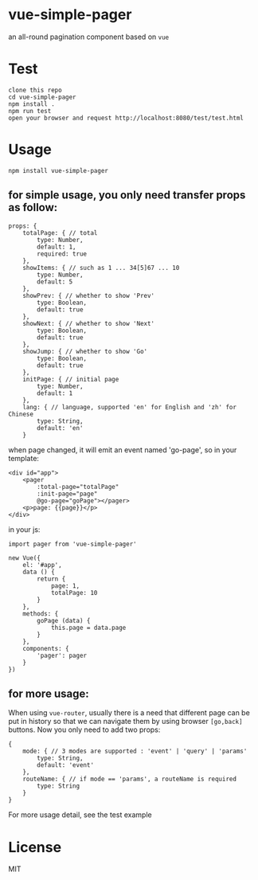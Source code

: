 # vue-simple-pager
an all-round pagination component based on `vue`
# Test
```
clone this repo
cd vue-simple-pager
npm install .
npm run test
open your browser and request http://localhost:8080/test/test.html
```
# Usage
```
npm install vue-simple-pager
```
## for simple usage, you only need transfer props as follow:
```
props: {
    totalPage: { // total 
        type: Number,
        default: 1,
        required: true
    },
    showItems: { // such as 1 ... 34[5]67 ... 10
        type: Number,
        default: 5
    },
    showPrev: { // whether to show 'Prev'
        type: Boolean,
        default: true
    },
    showNext: { // whether to show 'Next'
        type: Boolean,
        default: true
    },
    showJump: { // whether to show 'Go'
        type: Boolean,
        default: true
    },
    initPage: { // initial page
        type: Number,
        default: 1
    },
    lang: { // language, supported 'en' for English and 'zh' for Chinese
        type: String,
        default: 'en'
    }
```
when page changed, it will emit an event named 'go-page', so in your template: 
```
<div id="app">
    <pager
        :total-page="totalPage"
        :init-page="page"
        @go-page="goPage"></pager>
    <p>page: {{page}}</p>
</div>
```
in your js:
```
import pager from 'vue-simple-pager'

new Vue({
    el: '#app',
    data () {
        return {
            page: 1,
            totalPage: 10
        }
    },
    methods: {
        goPage (data) {
            this.page = data.page
        }
    },
    components: {
        'pager': pager
    }
})
```
## for more usage: 
When using `vue-router`, usually there is a need that different page can be put in history so that we can navigate them by using browser `[go,back]` buttons. 
Now you only need to add two props: 
```
{
    mode: { // 3 modes are supported : 'event' | 'query' | 'params'
        type: String,
        default: 'event'
    },
    routeName: { // if mode == 'params', a routeName is required
        type: String
    }
}
```
For more usage detail, see the test example
# License
MIT